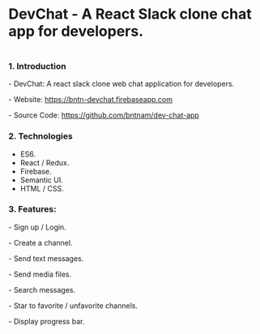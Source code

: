 <h1>DevChat - A React Slack clone chat app for developers.</h1>
<img class="img-fluid mb-5" src="https://bntnam.github.io/img/portfolio/dev-chat.png" alt="">
<h3>1. Introduction</h3>
<p>- DevChat: A react slack clone web chat application for developers.</p>
<p>- Website: <a href="https://bntn-devchat.firebaseapp.com" target="_blank">https://bntn-devchat.firebaseapp.com</a></p>
<p>- Source Code: <a href="https://github.com/bntnam/dev-chat-app" target="_blank">https://github.com/bntnam/dev-chat-app</a></p>
<h3>2. Technologies</h3>
<ul>
  <li>ES6.</li>
  <li>React / Redux.</li>
  <li>Firebase.</li>
  <li>Semantic UI.</li>
  <li>HTML / CSS.</li>
</ul>
<h3>3. Features:</h3>
<p>- Sign up / Login.</p>
<p>- Create a channel.</p>
<p>- Send text messages.</p>
<p>- Send media files.</p>
<p>- Search messages.</p>
<p>- Star to favorite / unfavorite channels.</p>
<p>- Display progress bar.</p>
